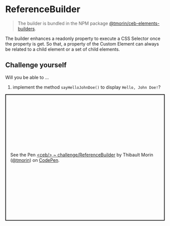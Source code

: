 # ReferenceBuilder

> The builder is bundled in the NPM package [@tmorin/ceb-elements-builders](https://www.npmjs.com/package/@tmorin/ceb-elements-builders).

The builder enhances a readonly property to execute a CSS Selector once the property is get.
So that, a property of the Custom Element can always be related to a child element or a set of child elements.

## Challenge yourself

Will you be able to ...
1. implement the method `sayHelloJohnDoe()` to display `Hello, John Doe!`?

<p class="codepen" data-height="400" data-theme-id="light" data-default-tab="js,result" data-slug-hash="zYwjaMy" data-editable="true" data-user="tmorin" style="height: 400px; box-sizing: border-box; display: flex; align-items: center; justify-content: center; border: 2px solid; margin: 1em 0; padding: 1em;">
  <span>See the Pen <a href="https://codepen.io/tmorin/pen/zYwjaMy">
  &lt;ceb/&gt; ~ challenge/ReferenceBuilder</a> by Thibault Morin (<a href="https://codepen.io/tmorin">@tmorin</a>)
  on <a href="https://codepen.io">CodePen</a>.</span>
</p>
<script async src="https://cpwebassets.codepen.io/assets/embed/ei.js"></script>
